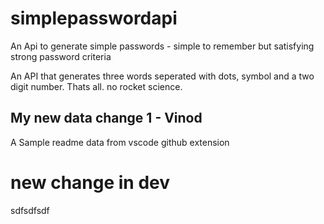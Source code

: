 # simplepasswordapi

An Api to generate simple passwords - simple to remember but satisfying strong password criteria

An API that generates three words seperated with dots, symbol and a two digit number. Thats all. no rocket science.

## My new data change 1 - Vinod

A Sample readme data from vscode github extension


new change in dev
=======
sdfsdfsdf

